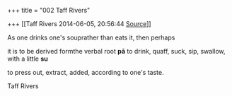 +++
title = "002 Taff Rivers"

+++
[[Taff Rivers	2014-06-05, 20:56:44 [Source](https://groups.google.com/g/samskrita/c/bx7oY38nlXk)]]



  

 As one drinks one's souprather than eats it, then perhaps

  

 it is to be derived formthe verbal root **pā** to drink, quaff, suck, sip, swallow, with a little **su**

 to press out, extract, added, according to one's taste.

Taff Rivers  

